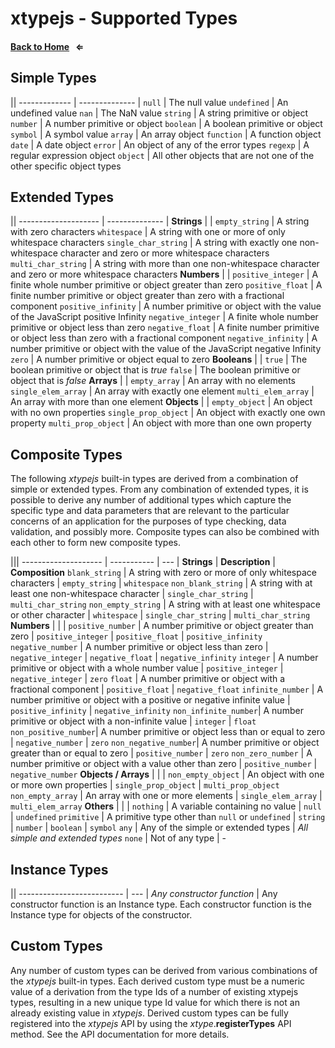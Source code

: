 # xtypejs - Supported Types

#### [Back to Home](//github.com/lucono/xtypejs) &nbsp; &lArr;

## Simple Types

 ||
------------- | -------------- |
`null`        | The null value
`undefined`   | An undefined value 
`nan`         | The NaN value 
`string`      | A string primitive or object
`number`      | A number primitive or object
`boolean`     | A boolean primitive or object
`symbol`      | A symbol value
`array`       | An array object
`function`    | A function object
`date`        | A date object
`error`       | An object of any of the error types
`regexp`      | A regular expression object
`object`      | All other objects that are not one of the other specific object types
  
## Extended Types

 ||
-------------------- | -------------- |
**Strings**          | |
`empty_string`       | A string with zero characters
`whitespace`         | A string with one or more of only whitespace characters
`single_char_string` | A string with exactly one non-whitespace character and zero or more whitespace characters
`multi_char_string`  | A string with more than one non-whitespace character and zero or more whitespace characters
**Numbers**          | |
`positive_integer`   | A finite whole number primitive or object greater than zero
`positive_float`     | A finite number primitive or object greater than zero with a fractional component
`positive_infinity`  | A number primitive or object with the value of the JavaScript positive Infinity
`negative_integer`   | A finite whole number primitive or object less than zero
`negative_float`     | A finite number primitive or object less than zero with a fractional component
`negative_infinity`  | A number primitive or object with the value of the JavaScript negative Infinity
`zero`               | A number primitive or object equal to zero
**Booleans**         | |
`true`               | The boolean primitive or object that is *true*
`false`              | The boolean primitive or object that is *false*
**Arrays**           | |
`empty_array`        | An array with no elements
`single_elem_array`  | An array with exactly one element
`multi_elem_array`   | An array with more than one element
**Objects**          | |
`empty_object`       | An object with no own properties
`single_prop_object` | An object with exactly one own property
`multi_prop_object`  | An object with more than one own property
  
## Composite Types

The following *xtypejs* built-in types are derived from a combination of simple or extended types. From any combination of extended types, it is possible to derive any number of additional types which capture the specific type and data parameters that are relevant to the particular concerns of an application for the purposes of type checking, data validation, and possibly more. Composite types can also be combined with each other to form new composite types. 

 |||
-------------------- | ----------- | --- |
**Strings**          | **Description** | **Composition**
`blank_string`       | A string with zero or more of only whitespace characters | `empty_string` \| `whitespace`
`non_blank_string`   | A string with at least one non-whitespace character | `single_char_string` \| `multi_char_string`
`non_empty_string`   | A string with at least one whitespace or other character | `whitespace` \| `single_char_string` \| `multi_char_string`
**Numbers**          | | |
`positive_number`    | A number primitive or object greater than zero | `positive_integer` \| `positive_float` \| `positive_infinity`
`negative_number`    | A number primitive or object less than zero | `negative_integer` \| `negative_float` \| `negative_infinity`
`integer`            | A number primitive or object with a whole number value | `positive_integer` \| `negative_integer` \| `zero`
`float`              | A number primitive or object with a fractional component | `positive_float` \| `negative_float`
`infinite_number`    | A number primitive or object with a positive or negative infinite value | `positive_infinity` \| `negative_infinity`
`non_infinite_number`| A number primitive or object with a non-infinite value | `integer` \| `float`
`non_positive_number`| A number primitive or object less than or equal to zero | `negative_number` \| `zero`
`non_negative_number`| A number primitive or object greater than or equal to zero | `positive_number` \| `zero`
`non_zero_number`    | A number primitive or object with a value other than zero | `positive_number` \| `negative_number`
**Objects / Arrays** | | |
`non_empty_object`   | An object with one or more own properties | `single_prop_object` \| `multi_prop_object`
`non_empty_array`    | An array with one or more elements | `single_elem_array` \| `multi_elem_array`
**Others**           | | |
`nothing`            | A variable containing no value | `null` \| `undefined`
`primitive`          | A primitive type other than `null` or `undefined` | `string` \| `number` \| `boolean` \| `symbol`
`any`                | Any of the simple or extended types | *All simple and extended types*
`none`               | Not of any type | -
  
## Instance Types

 ||
-------------------------- | --- |
*Any constructor function* | Any constructor function is an Instance type. Each constructor function is the Instance type for objects of the constructor.
  
## Custom Types

Any number of custom types can be derived from various combinations of the *xtypejs* built-in types. Each derived custom type must be a numeric value of a derivation from the type Ids of a number of existing xtypejs types, resulting in a new unique type Id value for which there is not an already existing value in *xtypejs*. Derived custom types can be fully registered into the *xtypejs* API by using the *xtype*.**registerTypes** API method. See the API documentation for more details.


